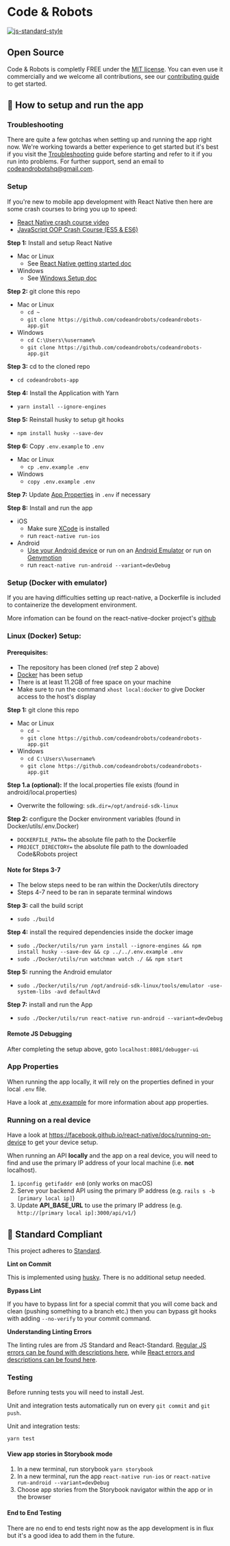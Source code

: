 # Code & Robots
[![js-standard-style](https://img.shields.io/badge/code%20style-standard-brightgreen.svg?style=flat)](http://standardjs.com/)

## Open Source

Code & Robots is completly FREE under the [MIT license](https://github.com/codeandrobots/codeandrobots/blob/master/LICENSE). You can even use it commercially and we welcome all contributions, see our [contributing guide](CONTRIBUTING.md) to get started.

## :rocket: How to setup and run the app

### Troubleshooting

There are quite a few gotchas when setting up and running the app right now. We're working towards a better experience to get started but it's best if you visit the [Troubleshooting](TROUBLESHOOTING.md) guide before starting and refer to it if you run into problems. For further support, send an email to [codeandrobotshq@gmail.com](mailto:codeandrobotshq@gmail.com).

### Setup

If you're new to mobile app development with React Native then here are some crash courses to bring you up to speed:
  * [React Native crash course video](https://www.youtube.com/watch?v=mkualZPRZCs)
  * [JavaScript OOP Crash Course (ES5 & ES6)](https://www.youtube.com/watch?v=vDJpGenyHaA)

**Step 1:** Install and setup React Native
  * Mac or Linux
    * See [React Native getting started doc](https://facebook.github.io/react-native/docs/getting-started)
  * Windows
    * See [Windows Setup doc](https://github.com/codeandrobots/codeandrobots-app/blob/master/SETUP_WINDOWS.md)

**Step 2:** git clone this repo
  * Mac or Linux
    * ```cd ~```
    * ```git clone https://github.com/codeandrobots/codeandrobots-app.git```
  * Windows
    * ```cd C:\Users\%username%```
    * ```git clone https://github.com/codeandrobots/codeandrobots-app.git```

**Step 3:** cd to the cloned repo
  * ```cd codeandrobots-app```

**Step 4:** Install the Application with Yarn
  * ```yarn install --ignore-engines```

**Step 5:** Reinstall husky to setup git hooks
  * ```npm install husky --save-dev```

**Step 6:** Copy `.env.example` to `.env`
  * Mac or Linux
    * ```cp .env.example .env```
  * Windows
    * ```copy .env.example .env```

**Step 7:** Update [App Properties](#app-properties) in ```.env``` if necessary

**Step 8:** Install and run the app
  * iOS
    * Make sure [XCode](https://developer.apple.com/xcode/) is installed
    * run `react-native run-ios`
  * Android
    * [Use your Android device](https://facebook.github.io/react-native/docs/running-on-device) or run on an [Android Emulator](https://medium.com/@Charles_Stover/create-a-react-native-app-on-an-android-emulator-1c0d94f288ae) or run on [Genymotion](https://www.genymotion.com)
    * run `react-native run-android --variant=devDebug`

### Setup (Docker with emulator)

If you are having difficulties setting up react-native, a Dockerfile is included to containerize the development environment.

More infomation can be found on the react-native-docker project's [github](https://github.com/mayhewluke/react-native-docker)

### Linux (Docker) Setup:

#### Prerequisites:
* The repository has been cloned (ref step 2 above)
* [Docker](https://docs.docker.com/) has been setup
* There is at least 11.2GB of free space on your machine
* Make sure to run the command ```xhost local:docker``` to give Docker access to the host's display

**Step 1:** git clone this repo
  * Mac or Linux
    * ```cd ~```
    * ```git clone https://github.com/codeandrobots/codeandrobots-app.git```
  * Windows
    * ```cd C:\Users\%username%```
    * ```git clone https://github.com/codeandrobots/codeandrobots-app.git```

**Step 1.a (optional):** If the local.properties file exists (found in android/local.properties)
  * Overwrite the following: ```sdk.dir=/opt/android-sdk-linux```

**Step 2:** configure the Docker environment variables (found in Docker/utils/.env.Docker)
  * ```DOCKERFILE_PATH=``` the absolute file path to the Dockerfile
  * ```PROJECT_DIRECTORY=``` the absolute file path to the downloaded Code&Robots project

#### Note for Steps 3-7
* The below steps need to be ran within the Docker/utils directory 
* Steps 4-7 need to be ran in separate terminal windows

**Step 3:** call the build script
  * ```sudo ./build```

**Step 4:** install the required dependencies inside the docker image
  * ```sudo ./Docker/utils/run yarn install --ignore-engines && npm install husky --save-dev && cp ../../.env.example .env```
  * ```sudo ./Docker/utils/run watchman watch ./ && npm start```

**Step 5:** running the Android emulator
  * ```sudo ./Docker/utils/run /opt/android-sdk-linux/tools/emulator -use-system-libs -avd defaultAvd```

**Step 7:** install and run the App
  *  ```sudo ./Docker/utils/run react-native run-android --variant=devDebug```

#### Remote JS Debugging

After completing the setup above, goto `localhost:8081/debugger-ui`


### App Properties

When running the app locally, it will rely on the properties defined in your local `.env` file.

Have a look at [.env.example](https://github.com/codeandrobots/codeandrobots-kit/blob/master/app/.env.example) for more information about app properties.

### Running on a real device

Have a look at https://facebook.github.io/react-native/docs/running-on-device to get your device setup.

When running an API **locally** and the app on a real device, you will need to find and use the primary IP address of your local machine (i.e. **not** localhost).
1. `ipconfig getifaddr en0` (only works on macOS)
2. Serve your backend API using the primary IP address (e.g. `rails s -b [primary local ip]`)
3. Update **API_BASE_URL** to use the primary IP address (e.g. `http://[primary local ip]:3000/api/v1/`)

## :no_entry_sign: Standard Compliant

This project adheres to [Standard](https://github.com/standard/standard).

**Lint on Commit**

This is implemented using [husky](https://github.com/typicode/husky). There is no additional setup needed.

**Bypass Lint**

If you have to bypass lint for a special commit that you will come back and clean (pushing something to a branch etc.) then you can bypass git hooks with adding `--no-verify` to your commit command.

**Understanding Linting Errors**

The linting rules are from JS Standard and React-Standard. [Regular JS errors can be found with descriptions here](http://eslint.org/docs/rules/), while [React errors and descriptions can be found here](https://github.com/yannickcr/eslint-plugin-react).

### Testing

Before running tests you will need to install Jest.

Unit and integration tests automatically run on every ```git commit``` and ```git push```.

Unit and integration tests:
```
yarn test
```

#### View app stories in Storybook mode

1. In a new terminal, run storybook `yarn storybook`
2. In a new terminal, run the app `react-native run-ios` or `react-native run-android --variant=devDebug`
3. Choose app stories from the Storybook navigator within the app or in the browser

#### End to End Testing

There are no end to end tests right now as the app development is in flux but it's a good idea to add them in the future.
